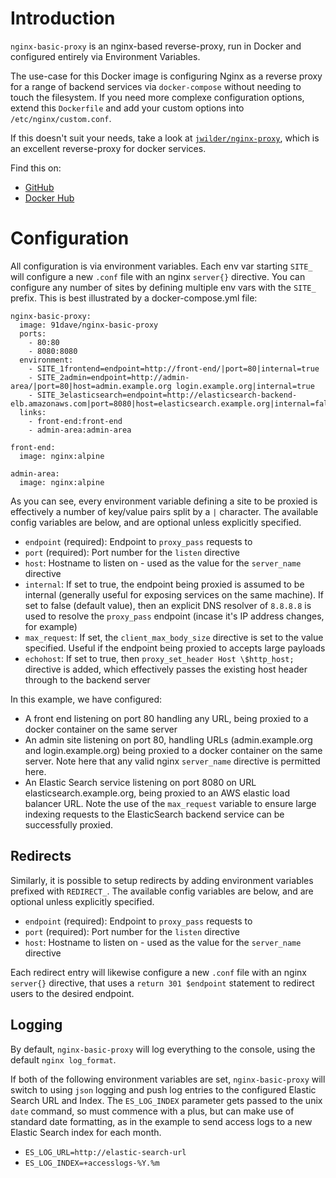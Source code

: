 # Introduction

`nginx-basic-proxy` is an nginx-based reverse-proxy, run in Docker and configured entirely via Environment Variables.

The use-case for this Docker image is configuring Nginx as a reverse proxy for a range of backend services via `docker-compose` without needing to touch the filesystem. If you need more complexe configuration options, extend this `Dockerfile` and add your custom options into `/etc/nginx/custom.conf`.

If this doesn't suit your needs, take a look at [`jwilder/nginx-proxy`](https://github.com/jwilder/nginx-proxy), which is an excellent reverse-proxy for docker services.

Find this on:
- [GitHub](https://github.com/91dave/nginx-basic-proxy)
- [Docker Hub](https://hub.docker.com/r/91dave/nginx-basic-proxy)


# Configuration

All configuration is via environment variables. Each env var starting `SITE_` will configure a new `.conf` file with an nginx `server{}` directive. You can configure any number of sites by defining multiple env vars with the `SITE_` prefix. This is best illustrated by a docker-compose.yml file:

	nginx-basic-proxy:
	  image: 91dave/nginx-basic-proxy
	  ports:
	    - 80:80
	    - 8080:8080
	  environment:
	    - SITE_1frontend=endpoint=http://front-end/|port=80|internal=true
	    - SITE_2admin=endpoint=http://admin-area/|port=80|host=admin.example.org login.example.org|internal=true
	    - SITE_3elasticsearch=endpoint=http://elasticsearch-backend-elb.amazonaws.com|port=8080|host=elasticsearch.example.org|internal=false|max_request=20M
	  links:
	    - front-end:front-end
	    - admin-area:admin-area
		
	front-end:
	  image: nginx:alpine
	  
	admin-area:
	  image: nginx:alpine
  
As you can see, every environment variable defining a site to be proxied is effectively a number of key/value pairs split by a `|` character. The available config variables are below, and are optional unless explicitly specified.

* `endpoint` (required): Endpoint to `proxy_pass` requests to
* `port` (required): Port number for the `listen` directive
* `host`: Hostname to listen on - used as the value for the `server_name` directive
* `internal`: If set to true, the endpoint being proxied is assumed to be internal (generally useful for exposing services on the same machine). If set to false (default value), then an explicit DNS resolver of `8.8.8.8` is used to resolve the `proxy_pass` endpoint (incase it's IP address changes, for example)
* `max_request`: If set, the `client_max_body_size` directive is set to the value specified. Useful if the endpoint being proxied to accepts large payloads
* `echohost`: If set to true, then `proxy_set_header Host \$http_host;` directive is added, which effectively passes the existing host header through to the backend server

In this example, we have configured:

  * A front end listening on port 80 handling any URL, being proxied to a docker container on the same server
  * An admin site listening on port 80, handling URLs (admin.example.org and login.example.org) being proxied to a docker container on the same server. Note here that any valid nginx `server_name` directive is permitted here.
  * An Elastic Search service listening on port 8080 on URL elasticsearch.example.org, being proxied to an AWS elastic load balancer URL. Note the use of the `max_request` variable to ensure large indexing requests to the ElasticSearch backend service can be successfully proxied.

## Redirects

Similarly, it is possible to setup redirects by adding environment variables prefixed with `REDIRECT_`. The available config variables are below, and are optional unless explicitly specified.

* `endpoint` (required): Endpoint to `proxy_pass` requests to
* `port` (required): Port number for the `listen` directive
* `host`: Hostname to listen on - used as the value for the `server_name` directive

Each redirect entry will likewise configure a new `.conf` file with an nginx `server{}` directive, that uses a `return 301 $endpoint` statement to redirect users to the desired endpoint.

## Logging

By default, `nginx-basic-proxy` will log everything to the console, using the default `nginx log_format`.

If both of the following environment variables are set, `nginx-basic-proxy` will switch to using `json` logging and push log entries to the configured Elastic Search URL and Index. The `ES_LOG_INDEX` parameter gets passed to the unix `date` command, so must commence with a plus, but can make use of standard date formatting, as in the example to send access logs to a new Elastic Search index for each month.

- `ES_LOG_URL=http://elastic-search-url`
- `ES_LOG_INDEX=+accesslogs-%Y.%m`
